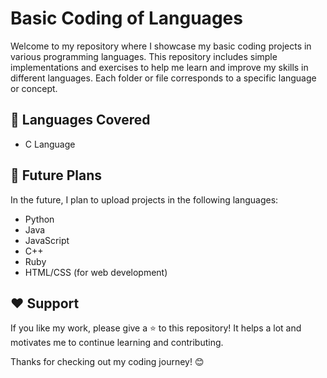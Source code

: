 # Basic Coding of Languages

Welcome to my repository where I showcase my basic coding projects in various programming languages. This repository includes simple implementations and exercises to help me learn and improve my skills in different languages. Each folder or file corresponds to a specific language or concept.

## 🌟 Languages Covered
- C Language

## 🚀 Future Plans
In the future, I plan to upload projects in the following languages:
- Python
- Java
- JavaScript
- C++
- Ruby
- HTML/CSS (for web development)

## ❤️ Support
If you like my work, please give a ⭐️ to this repository! It helps a lot and motivates me to continue learning and contributing.

Thanks for checking out my coding journey! 😊
